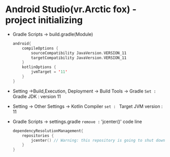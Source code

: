 # Android Studio(vr.Arctic fox) - project initializing

+ Gradle Scripts -> build.gradle(Module)

  ```kotlin
  android{
      compileOptions {
          sourceCompatibility JavaVersion.VERSION_11
          targetCompatibility JavaVersion.VERSION_11
      }
      kotlinOptions {
          jvmTarget = '11'
      }
  }
  
  ```

+ Setting ->Build,Execution, Deployment -> Build Tools -> Gradle
  `Set : ` Gradle JDK : version 11
  
+  Setting -> Other Settings -> Kotlin Compiler
  `set : ` Target JVM version : 11
  
+ Gradle Scripts -> settings.gradle
  `remove :` 'jcenter()' code line 

  ```kotlin
  dependencyResolutionManagement{
      repositories {
          jcenter() // Warning: this repository is going to shut down soon
      }
  }




























